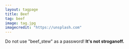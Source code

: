 ```yaml
---
layout: tagpage
title: Beef
tag: beef
image: tag.jpg
imagecredit: "https://unsplash.com"
---
```

Do not use "beef_stew" as a password!
__It's not stroganoff.__